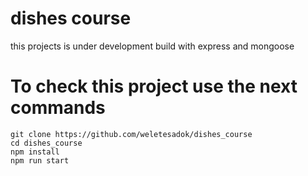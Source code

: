 # dishes course

this projects is under development
build with express and mongoose

# To check this project use the next commands
```
git clone https://github.com/weletesadok/dishes_course
cd dishes_course
npm install
npm run start

```

